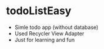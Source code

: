 # todoListEasy

- Simle todo app (without database)
- Used Recycler View Adapter
- Just for learning and fun
